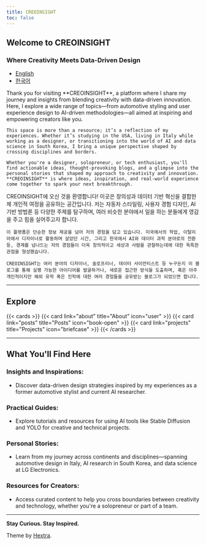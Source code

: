 ```yaml
---
title: CREOINSIGHT
toc: false
---
```


## Welcome to CREOINSIGHT

### Where Creativity Meets Data-Driven Design

<div class="tabs">

  <!-- Tab links -->
  <ul class="tab-links">
    <li><a href="#tab-en">English</a></li>
    <li><a href="#tab-kr">한국어</a></li>
  </ul>

  <!-- Tab content -->
  <div id="tab-en" class="tab-content">
    Thank you for visiting **CREOINSIGHT**, a platform where I share my journey and insights from blending creativity with data-driven innovation. Here, I explore a wide range of topics—from automotive styling and user experience design to AI-driven methodologies—all aimed at inspiring and empowering creators like you.

    This space is more than a resource; it’s a reflection of my experiences. Whether it’s studying in the USA, living in Italy while working as a designer, or transitioning into the world of AI and data science in South Korea, I bring a unique perspective shaped by crossing disciplines and borders.

    Whether you're a designer, solopreneur, or tech enthusiast, you'll find actionable ideas, thought-provoking blogs, and a glimpse into the personal stories that shaped my approach to creativity and innovation. **CREOINSIGHT** is where ideas, inspiration, and real-world experience come together to spark your next breakthrough.
  </div>

  <div id="tab-kr" class="tab-content">
    CREOINSIGHT에 오신 것을 환영합니다!  
    이곳은 창의성과 데이터 기반 혁신을 결합한 제 개인적 여정을 공유하는 공간입니다. 저는 자동차 스타일링, 사용자 경험 디자인, AI 기반 방법론 등 다양한 주제를 탐구하며, 여러 비슷한 분야에서 일을 하는 분들에게 영감을 주고 힘을 실어주고자 합니다.

    이 플랫폼은 단순한 정보 제공을 넘어 저의 경험을 담고 있습니다. 미국에서의 학업, 이탈리아에서 디자이너로 활동하며 살았던 시간, 그리고 한국에서 AI와 데이터 과학 분야로의 전환 등, 경계를 넘나드는 저의 경험들이 더욱 창의적이고 세상과 사람을 관찰하는데에 대한 독특한 관점을 형성했습니다.

    CREOINSIGHT는 여러 분야의 디자이너, 솔로프리너, 데이터 사이언티스트 등 누구든지 이 블로그를 통해 실행 가능한 아이디어를 발굴하거나, 새로운 접근한 방식을 도출하며, 혹은 아주 개인적이지만 해외 유학 혹은 진학에 대한 여러 경험들을 공유받는 블로그가 되었으면 합니다.
  </div>

</div>

---

## Explore
{{< cards >}}
  {{< card link="about" title="About" icon="user" >}}
  {{< card link="posts" title="Posts" icon="book-open" >}}
  {{< card link="projects" title="Projects" icon="briefcase" >}}
{{< /cards >}}

---

## What You'll Find Here

### Insights and Inspirations:
- Discover data-driven design strategies inspired by my experiences as a former automotive stylist and current AI researcher.

### Practical Guides:
- Explore tutorials and resources for using AI tools like Stable Diffusion and YOLO for creative and technical projects.

### Personal Stories:
- Learn from my journey across continents and disciplines—spanning automotive design in Italy, AI research in South Korea, and data science at LG Electronics.

### Resources for Creators:
- Access curated content to help you cross boundaries between creativity and technology, whether you're a solopreneur or part of a team.

---

**Stay Curious. Stay Inspired.** 




















Theme by [Hextra](https://imfing.github.io/hextra).
